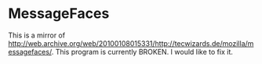 # MessageFaces
This is a mirror of http://web.archive.org/web/20100108015331/http://tecwizards.de/mozilla/messagefaces/. This program is currently BROKEN. I would like to fix it.
